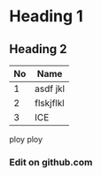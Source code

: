 # Heading 1
## Heading 2

|No|Name|
|--|----|
| 1| asdf jkl |
| 2 | flskjflkl |
| 3 | ICE |


ploy ploy
### Edit on github.com
